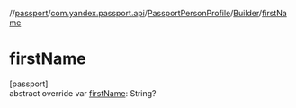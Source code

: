//[passport](../../../../index.md)/[com.yandex.passport.api](../../index.md)/[PassportPersonProfile](../index.md)/[Builder](index.md)/[firstName](first-name.md)

# firstName

[passport]\
abstract override var [firstName](first-name.md): String?
